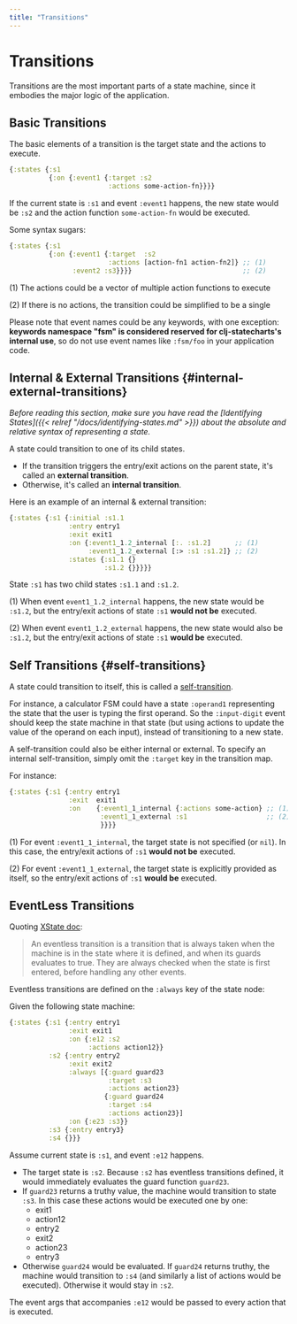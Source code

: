 ```yaml
---
title: "Transitions"
---
```


# Transitions

Transitions are the most important parts of a state machine, since it
embodies the major logic of the application.

## Basic Transitions

The basic elements of a transition is the target state and the actions
to execute.

```clojure
{:states {:s1
          {:on {:event1 {:target :s2
                         :actions some-action-fn}}}}
```

If the current state is `:s1` and event `:event1` happens, the new
state would be `:s2` and the action function `some-action-fn` would be
executed.

Some syntax sugars:

```clojure
{:states {:s1
          {:on {:event1 {:target  :s2
                         :actions [action-fn1 action-fn2]} ;; (1)
                :event2 :s3}}}}                            ;; (2)
```

(1) The actions could be a vector of multiple action functions to execute

(2) If there is no actions, the transition could be simplified to be a single

Please note that event names could be any keywords, with one exception: **keywords
namespace "fsm" is considered reserved for clj-statecharts's internal use**, so do
not use event names like `:fsm/foo` in your application code.


## Internal & External Transitions {#internal-external-transitions}

*Before reading this section, make sure you have read the [Identifying
States]({{< relref "/docs/identifying-states.md" >}}) about the
absolute and relative syntax of representing a state.*

A state could transition to one of its child states.

* If the transition triggers the entry/exit actions on the parent
  state, it's called an **external transition**.
* Otherwise, it's called an **internal transition**.

Here is an example of an internal & external transition:

```clojure
{:states {:s1 {:initial :s1.1
               :entry entry1
               :exit exit1
               :on {:event1_1.2_internal [:. :s1.2]      ;; (1)
                    :event1_1.2_external [:> :s1 :s1.2]} ;; (2)
               :states {:s1.1 {}
                        :s1.2 {}}}}}
```

State `:s1` has two child states `:s1.1` and `:s1.2`.

(1) When event `event1_1.2_internal` happens, the new state would be
`:s1.2`, but the entry/exit actions of state `:s1` **would not be**
executed.

(2) When event `event1_1.2_external` happens, the new state would also
be `:s1.2`, but the entry/exit actions of state `:s1` **would be**
executed.


## Self Transitions {#self-transitions}

A state could transition to itself, this is called a
[self-transition](https://statecharts.github.io/glossary/self-transition.html).

For instance, a calculator FSM could have a state `:operand1`
representing the state that the user is typing the first operand. So
the `:input-digit` event should keep the state machine in that state
(but using actions to update the value of the operand on each input),
instead of transitioning to a new state.

A self-transition could also be either internal or external. To specify an internal self-transition, simply omit the `:target` key in the transition map.

For instance:

```clojure
{:states {:s1 {:entry entry1
               :exit  exit1
               :on    {:event1_1_internal {:actions some-action} ;; (1)
                       :event1_1_external :s1                    ;; (2)
                       }}}}
```

(1) For event `:event1_1_internal`, the target state is not specified
(or `nil`). In this case, the entry/exit actions of `:s1` **would not
be** executed.

(2) For event `:event1_1_external`, the target state is explicitly
provided as itself, so the entry/exit actions of `:s1` **would be**
executed.

## EventLess Transitions

Quoting [XState doc](https://xstate.js.org/docs/guides/transitions.html#eventless-transitions):

> An eventless transition is a transition that is always taken when the machine is
in the state where it is defined, and when its guards evaluates to true. They are
always checked when the state is first entered, before handling any other events.

Eventless transitions are defined on the `:always` key of the state node:

Given the following state machine:

```clojure
{:states {:s1 {:entry entry1
               :exit exit1
               :on {:e12 :s2
                    :actions action12}}
          :s2 {:entry entry2
               :exit exit2
               :always [{:guard guard23
                         :target :s3
                         :actions action23}
                        {:guard guard24
                         :target :s4
                         :actions action23}]
               :on {:e23 :s3}}
          :s3 {:entry entry3}
          :s4 {}}}
```

Assume current state is `:s1`, and event `:e12` happens.
- The target state is `:s2`. Because `:s2` has eventless transitions defined, it
  would immediately evaluates the guard function `guard23`.
- If `guard23` returns a truthy value, the machine would transition to state `:s3`.
  In this case these actions would be executed one by one:
    - exit1
    - action12
    - entry2
    - exit2
    - action23
    - entry3
- Otherwise `guard24` would be evaluated. If `guard24` returns truthy, the machine
  would transition to `:s4` (and similarly a list of actions would be executed).
  Otherwise it would stay in `:s2`.

The event args that accompanies `:e12` would be passed to every action that is
executed.
